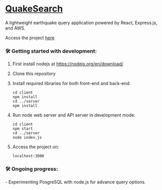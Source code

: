 #  [QuakeSearch](https://quakesearch.lchsuan.life/)

A lightweight earthquake query application powered by React, Express.js, and AWS.

Access the project [here](https://quakesearch.lchsuan.life/)

<h3>🛠&nbsp;Getting started with development: </h3>

1. First install nodejs at https://nodejs.org/en/download/
1. Clone this repository
1. Install required libraries for both front-end and back-end:
   
    ```
    cd client
    npm install
    cd ../server
    npm install
    ```
1. Run node web server and API server in development mode:
    ```
    cd client
    npm start
    cd ../server
    node index.js
    ```
1. Access the project on:
   ```
   localhost:3000
   ```
<h3>🛠&nbsp;Ongoing progress: </h3>
- Experimenting PosgreSQL with node.js for advance query options.
